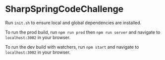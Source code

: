 # SharpSpringCodeChallenge

Run `init.sh` to ensure local and global dependencies are installed.

To run the prod build, run `npm run prod` then `npm run server` and navigate to `localhost:3002` in your browser.

To run the dev build with watchers, run `npm start` and navigate to `localhost:3002` in your browser.



